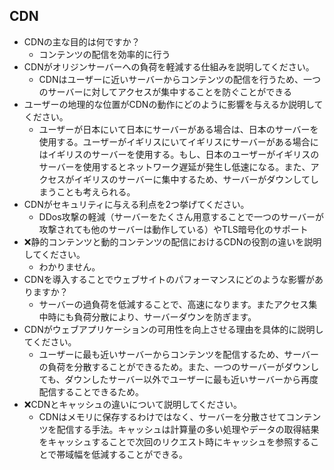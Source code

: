 ## CDN
- CDNの主な目的は何ですか？
  - コンテンツの配信を効率的に行う  
- CDNがオリジンサーバーへの負荷を軽減する仕組みを説明してください。
  - CDNはユーザーに近いサーバーからコンテンツの配信を行うため、一つのサーバーに対してアクセスが集中することを防ぐことができる 
- ユーザーの地理的な位置がCDNの動作にどのように影響を与えるか説明してください。
  - ユーザーが日本にいて日本にサーバーがある場合は、日本のサーバーを使用する。ユーザーがイギリスにいてイギリスにサーバーがある場合にはイギリスのサーバーを使用する。もし、日本のユーザーがイギリスのサーバーを使用するとネットワーク遅延が発生し低速になる。また、アクセスがイギリスのサーバーに集中するため、サーバーがダウンしてしまうことも考えられる。 
- CDNがセキュリティに与える利点を2つ挙げてください。
  - DDos攻撃の軽減（サーバーをたくさん用意することで一つのサーバーが攻撃されても他のサーバーは動作している）やTLS暗号化のサポート
- ❌静的コンテンツと動的コンテンツの配信におけるCDNの役割の違いを説明してください。
  - わかりません。
- CDNを導入することでウェブサイトのパフォーマンスにどのような影響がありますか？
  - サーバーの過負荷を低減することで、高速になります。またアクセス集中時にも負荷分散により、サーバーダウンを防ぎます。 
- CDNがウェブアプリケーションの可用性を向上させる理由を具体的に説明してください。
  - ユーザーに最も近いサーバーからコンテンツを配信するため、サーバーの負荷を分散することができるため。また、一つのサーバーがダウンしても、ダウンしたサーバー以外でユーザーに最も近いサーバーから再度配信することできるため。
- ❌CDNとキャッシュの違いについて説明してください。
  - CDNはメモリに保存するわけではなく、サーバーを分散させてコンテンツを配信する手法。キャッシュは計算量の多い処理やデータの取得結果をキャッシュすることで次回のリクエスト時にキャッシュを参照することで帯域幅を低減することができる。 
